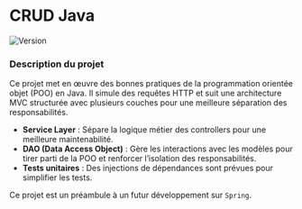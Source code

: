 # CRUD Java
![Version](https://img.shields.io/badge/version-1.0-blue)

### Description du projet

Ce projet met en œuvre des bonnes pratiques de la programmation orientée objet (POO) en Java. Il simule des requêtes HTTP et suit une architecture MVC structurée avec plusieurs couches pour une meilleure séparation des responsabilités.

- **Service Layer** : Sépare la logique métier des controllers pour une meilleure maintenabilité.
- **DAO (Data Access Object)** : Gère les interactions avec les modèles pour tirer parti de la POO et renforcer l’isolation des responsabilités.
- **Tests unitaires** : Des injections de dépendances sont prévues pour simplifier les tests.

Ce projet est un préambule à un futur développement sur `Spring`.
